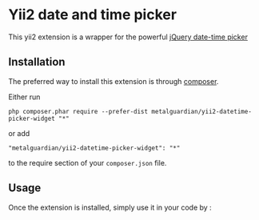 Yii2 date and time picker
========================================================================

This yii2 extension is a wrapper for the powerful [jQuery date-time picker](https://github.com/xdan/datetimepicker)

Installation
------------

The preferred way to install this extension is through [composer](http://getcomposer.org/download/).

Either run

```
php composer.phar require --prefer-dist metalguardian/yii2-datetime-picker-widget "*"
```

or add

```
"metalguardian/yii2-datetime-picker-widget": "*"
```

to the require section of your `composer.json` file.


Usage
-----

Once the extension is installed, simply use it in your code by  :

```php

```
